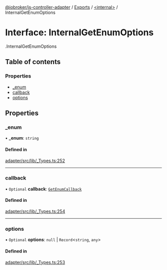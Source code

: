 [@iobroker/js-controller-adapter](../README.md) / [Exports](../modules.md) / [<internal\>](../modules/internal_.md) / InternalGetEnumOptions

# Interface: InternalGetEnumOptions

[<internal>](../modules/internal_.md).InternalGetEnumOptions

## Table of contents

### Properties

- [\_enum](internal_.InternalGetEnumOptions.md#_enum)
- [callback](internal_.InternalGetEnumOptions.md#callback)
- [options](internal_.InternalGetEnumOptions.md#options)

## Properties

### \_enum

• **\_enum**: `string`

#### Defined in

[adapter/src/lib/_Types.ts:252](https://github.com/ioBroker/ioBroker.js-controller/blob/84c5cb7b/packages/adapter/src/lib/_Types.ts#L252)

___

### callback

• `Optional` **callback**: [`GetEnumCallback`](../modules/internal_.md#getenumcallback)

#### Defined in

[adapter/src/lib/_Types.ts:254](https://github.com/ioBroker/ioBroker.js-controller/blob/84c5cb7b/packages/adapter/src/lib/_Types.ts#L254)

___

### options

• `Optional` **options**: ``null`` \| `Record`<`string`, `any`\>

#### Defined in

[adapter/src/lib/_Types.ts:253](https://github.com/ioBroker/ioBroker.js-controller/blob/84c5cb7b/packages/adapter/src/lib/_Types.ts#L253)
